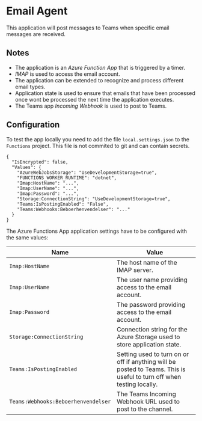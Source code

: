 # Email Agent

This application will post messages to Teams when specific email messages are received.

## Notes

- The application is an _Azure Function App_ that is triggered by a timer.
- _IMAP_ is used to access the email account.
- The application can be extended to recognize and process different email types.
- Application state is used to ensure that emails that have been processed once wont be processed the next time the application executes.
- The Teams app _Incoming Webhook_ is used to post to Teams.

## Configuration

To test the app locally you need to add the file `local.settings.json` to the `Functions` project. This file is not commited to git and can contain secrets.

```
{
  "IsEncrypted": false,
  "Values": {
    "AzureWebJobsStorage": "UseDevelopmentStorage=true",
    "FUNCTIONS_WORKER_RUNTIME": "dotnet",
    "Imap:HostName": "...",
    "Imap:UserName": "...",
    "Imap:Password": "...",
    "Storage:ConnectionString": "UseDevelopmentStorage=true",
    "Teams:IsPostingEnabled": "False",
    "Teams:Webhooks:Beboerhenvendelser": "..."
  }
}
```

The Azure Functions App application settings have to be configured with the same values:

| Name | Value |
| - | - |
| `Imap:HostName` | The host name of the IMAP server. |
| `Imap:UserName` | The user name providing access to the email account. |
| `Imap:Password` | The password providing access to the email account. |
| `Storage:ConnectionString` | Connection string for the Azure Storage used to store application state. |
| `Teams:IsPostingEnabled` | Setting used to turn on or off if anything will be posted to Teams. This is useful to turn off when testing locally. |
| `Teams:Webhooks:Beboerhenvendelser` | The Teams Incoming Webhook URL used to post to the channel. |
